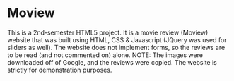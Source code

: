 # Moview
This is a 2nd-semester HTML5 project.
It is a movie review (Moview) website that was built using HTML, CSS & Javascript (JQuery was used for sliders as well).
The website does not implement forms, so the reviews are to be read (and not commented on) alone.
NOTE: The images were downloaded off of Google, and the reviews were copied.
The website is strictly for demonstration purposes.

